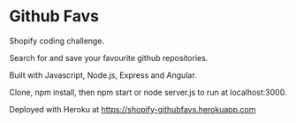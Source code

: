 # Github Favs
Shopify coding challenge.

Search for and save your favourite github repositories.

Built with Javascript, Node.js, Express and Angular.

Clone, npm install, then npm start or node server.js to run at localhost:3000.

Deployed with Heroku at https://shopify-githubfavs.herokuapp.com
